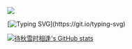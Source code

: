 ![](https://count.getloli.com/get/@RoyH0427.github.readme?theme=rule34)

[![Typing SVG](https://readme-typing-svg.demolab.com?font=Fira+Code&weight=500&duration=2500&pause=500&color=000000&background=FFFFFF00&multiline=true&width=800&height=60&lines=We+used+to+look+up+at+the+sky+and+wonder+at+our+place+in+the+stars;Now+we+just+look+down+and+worry+about+our+place+in+the+dirt.)](https://git.io/typing-svg)

[![待秋雪时相逢's GitHub stats](https://github-readme-stats.vercel.app/api?username=RoyH0427&theme=radical&langs_count=6&layout=compact)](https://github.com/anuraghazra/github-readme-stats)
